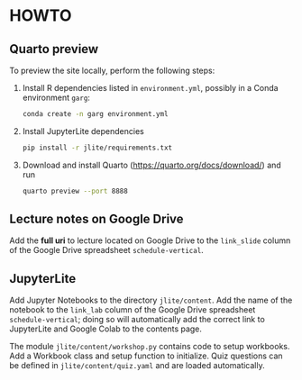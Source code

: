 # HOWTO

## Quarto preview

To preview the site locally, perform the following steps:

1. Install R dependencies listed in `environment.yml`, possibly in a
Conda environment `garg`:

    ```bash
    conda create -n garg environment.yml
    ```

2. Install JupyterLite dependencies

    ```bash
    pip install -r jlite/requirements.txt
    ```

3. Download and install Quarto (<https://quarto.org/docs/download/>) and
   run

    ```bash
    quarto preview --port 8888
    ```

## Lecture notes on Google Drive

Add the **full uri** to lecture located on Google Drive to the
`link_slide` column of the Google Drive spreadsheet
`schedule-vertical`.

## JupyterLite

Add Jupyter Notebooks to the directory `jlite/content`. Add the name
of the notebook to the `link_lab` column of the Google Drive
spreadsheet `schedule-vertical`; doing so will automatically add the
correct link to JupyterLite and Google Colab to the contents page.

The module `jlite/content/workshop.py` contains code to setup
workbooks. Add a Workbook class and setup function to initialize. Quiz
questions can be defined in `jlite/content/quiz.yaml` and are loaded
automatically.
